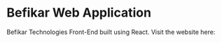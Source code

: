 # Befikar Web Application

Befikar Technologies Front-End built using React.
Visit the website here: 
